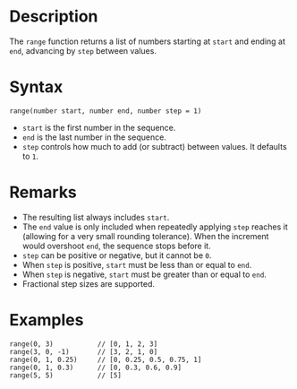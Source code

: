 # Description

The `range` function returns a list of numbers starting at `start` and ending at
`end`, advancing by `step` between values.

# Syntax

```step
range(number start, number end, number step = 1)
```

- `start` is the first number in the sequence.
- `end` is the last number in the sequence.
- `step` controls how much to add (or subtract) between values. It defaults to `1`.

# Remarks

- The resulting list always includes `start`.
- The `end` value is only included when repeatedly applying `step` reaches it (allowing for a very small rounding tolerance). When the increment would overshoot `end`, the sequence stops before it.
- `step` can be positive or negative, but it cannot be `0`.
- When `step` is positive, `start` must be less than or equal to `end`.
- When `step` is negative, `start` must be greater than or equal to `end`.
- Fractional step sizes are supported.

# Examples

```step
range(0, 3)           // [0, 1, 2, 3]
range(3, 0, -1)       // [3, 2, 1, 0]
range(0, 1, 0.25)     // [0, 0.25, 0.5, 0.75, 1]
range(0, 1, 0.3)      // [0, 0.3, 0.6, 0.9]
range(5, 5)           // [5]
```
